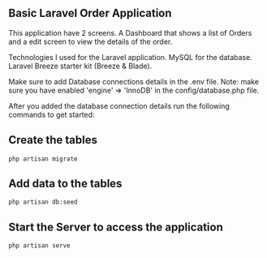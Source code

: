 ## Basic Laravel Order Application

This application have 2 screens. A Dashboard that shows a list of
Orders and a edit screen to view the details of the order. 

Technologies I used for the Laravel application.
MySQL for the database.
Laravel Breeze starter kit (Breeze & Blade). 

Make sure to add Database connections details in the .env file.
Note: make sure you have enabled 'engine' => 'InnoDB' in the config/database.php file.

After you added the database connection details run the following commands to get started:

## Create the tables

``php artisan migrate``

## Add data to the tables

``php artisan db:seed``

## Start the Server to access the application

``php artisan serve``
